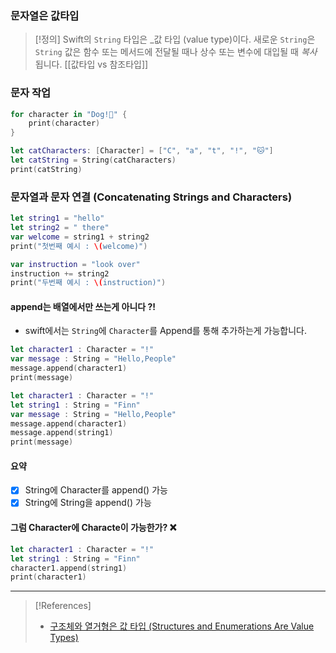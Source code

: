 
### 문자열은 값타입
>[!정의]
>Swift의 `String` 타입은 _값 타입 (value type)이다. 
>새로운 `String`은`String` 값은 함수 또는 메서드에 전달될 때나 상수 또는 변수에 대입될 때 _복사_ 됩니다.  [[값타입 vs 참조타입]]

### 문자 작업


```swift title:String에서_Character_추출
for character in "Dog!🐶" {
    print(character)
}
```
```swift title:[Character]->String
let catCharacters: [Character] = ["C", "a", "t", "!", "🐱"]
let catString = String(catCharacters)
print(catString)
```

### 문자열과 문자 연결 (Concatenating Strings and Characters)

```swift title:string끼리_더하기
let string1 = "hello"
let string2 = " there"
var welcome = string1 + string2
print("첫번째 예시 : \(welcome)")

var instruction = "look over"
instruction += string2
print("두번째 예시 : \(instruction)")
```

#### append는 배열에서만 쓰는게 아니다 ?!
- swift에서는 `String`에 `Character`를 Append를 통해 추가하는게 가능합니다.
```swift title:Character에서의_append
let character1 : Character = "!"
var message : String = "Hello,People"
message.append(character1)
print(message)
```

```swift title:String에_String도_append가되나?
let character1 : Character = "!"
let string1 : String = "Finn"
var message : String = "Hello,People"
message.append(character1)
message.append(string1)
print(message)
```
####  요약
- [x] String에 Character를 append() 가능
- [x] String에 String을 append() 가능
#### 그럼 Character에 Characte이 가능한가?  ❌

```swift error:4
let character1 : Character = "!"
let string1 : String = "Finn"
character1.append(string1)
print(character1)
```

---

>[!References]
>- [구조체와 열거형은 값 타입 (Structures and Enumerations Are Value Types)](https://bbiguduk.gitbook.io/swift/language-guide-1/structures-and-classes#structures-and-enumerations-are-value-types) 